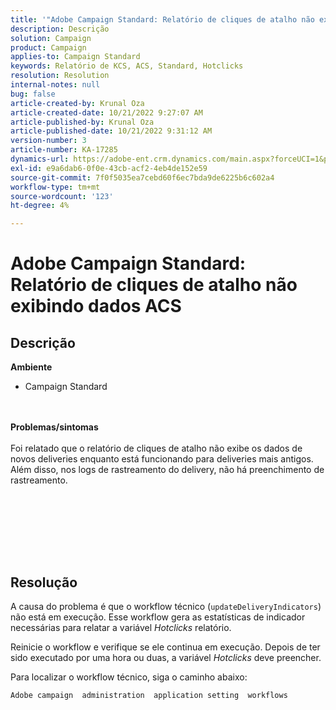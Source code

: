```yaml
---
title: '"Adobe Campaign Standard: Relatório de cliques de atalho não exibindo dados do ACS'''
description: Descrição
solution: Campaign
product: Campaign
applies-to: Campaign Standard
keywords: Relatório de KCS, ACS, Standard, Hotclicks
resolution: Resolution
internal-notes: null
bug: false
article-created-by: Krunal Oza
article-created-date: 10/21/2022 9:27:07 AM
article-published-by: Krunal Oza
article-published-date: 10/21/2022 9:31:12 AM
version-number: 3
article-number: KA-17285
dynamics-url: https://adobe-ent.crm.dynamics.com/main.aspx?forceUCI=1&pagetype=entityrecord&etn=knowledgearticle&id=610d9583-2251-ed11-bba2-0022480867fb
exl-id: e9a6dab6-0f0e-43cb-acf2-4eb4de152e59
source-git-commit: 7f0f5035ea7cebd60f6ec7bda9de6225b6c602a4
workflow-type: tm+mt
source-wordcount: '123'
ht-degree: 4%

---
```


# Adobe Campaign Standard: Relatório de cliques de atalho não exibindo dados ACS

## Descrição

<b>Ambiente</b>
- Campaign Standard

<br> <br><b>Problemas/sintomas</b><br> <br>Foi relatado que o relatório de cliques de atalho não exibe os dados de novos deliveries enquanto está funcionando para deliveries mais antigos. Além disso, nos logs de rastreamento do delivery, não há preenchimento de rastreamento.<br> <br>

<br> <br>

<br> 

## Resolução


A causa do problema é que o workflow técnico (`updateDeliveryIndicators`) não está em execução. Esse workflow gera as estatísticas de indicador necessárias para relatar a variável *Hotclicks* relatório.

Reinicie o workflow e verifique se ele continua em execução. Depois de ter sido executado por uma hora ou duas, a variável *Hotclicks* deve preencher.



Para localizar o workflow técnico, siga o caminho abaixo:

`Adobe campaign  administration  application setting  workflows`
